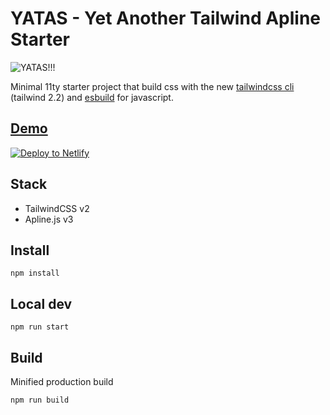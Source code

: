 # YATAS - Yet Another Tailwind Apline Starter

![YATAS!!!](https://i.ibb.co/TR3P8p1/YATAS.jpg)

Minimal 11ty starter project that build css with the new [tailwindcss cli](https://github.com/tailwindlabs/tailwindcss/releases#all-new-improved-tailwind-cli) (tailwind 2.2) and [esbuild](https://esbuild.github.io/) for javascript.

## [Demo](https://yatas.netlify.app/)

[![Deploy to Netlify](https://www.netlify.com/img/deploy/button.svg)](https://app.netlify.com/start/deploy?repository=https://github.com/needbrainz/yatas)

## Stack

* TailwindCSS v2
* Apline.js v3

## Install

```
npm install
```

## Local dev

```
npm run start
```

## Build

Minified production build

```
npm run build 
```